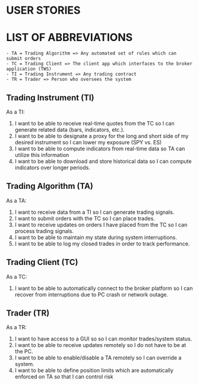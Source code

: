 # USER STORIES

# LIST OF ABBREVIATIONS
    - TA = Trading Algorithm => Any automated set of rules which can submit orders
    - TC = Trading Client => The client app which interfaces to the broker application (TWS)
    - TI = Trading Instrument => Any trading contract
    - TR = Trader => Person who oversees the system

## Trading Instrument (TI)
As a TI:
1.  I want to be able to receive real-time quotes from the TC so I can generate related data (bars, indicators, etc.).
2.  I want to be able to designate a proxy for the long and short side of my desired instrument so I can lower my exposure (SPY vs. ES)
3.  I want to be able to compute indicators from real-time data so TA can utilize this information
4.  I want to be able to download and store historical data so I can compute indicators over longer periods.

## Trading Algorithm (TA)
As a TA:
1.  I want to receive data from a TI so I can generate trading signals.
2.  I want to submit orders with the TC so I can place trades.
3.  I want to receive updates on orders I have placed from the TC so I can process trading signals.
4.  I want to be able to maintain my state during system interruptions.
5.  I want to be able to log my closed trades in order to track performance.

## Trading Client (TC)
As a TC:
1.  I want to be able to automatically connect to the broker platform so I can recover from interruptions due to PC crash or network outage.

## Trader (TR)
As a TR:
1.  I want to have access to a GUI so so I can monitor trades/system status.
2.  I want to be able to receive updates remotely so I do not have to be at the PC.
3.  I want to be able to enable/disable a TA remotely so I can override a system.
4.  I want to be able to define position limits which are automatically enforced on TA so that I can control risk

